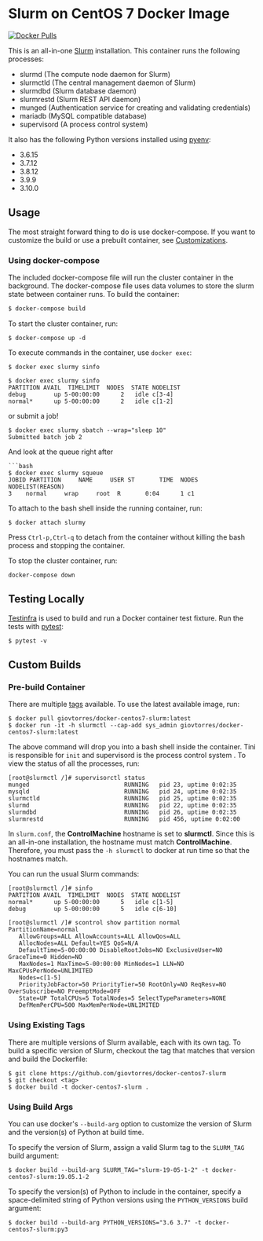 # Slurm on CentOS 7 Docker Image

[![Docker Pulls](https://img.shields.io/docker/pulls/giovtorres/docker-centos7-slurm.svg)](https://hub.docker.com/r/giovtorres/docker-centos7-slurm/)

This is an all-in-one [Slurm](https://slurm.schedmd.com/) installation.  This
container runs the following processes:

* slurmd (The compute node daemon for Slurm)
* slurmctld (The central management daemon of Slurm)
* slurmdbd (Slurm database daemon)
* slurmrestd (Slurm REST API daemon)
* munged (Authentication service for creating and validating credentials)
* mariadb (MySQL compatible database)
* supervisord (A process control system)

It also has the following Python versions installed using
[pyenv](https://github.com/pyenv/pyenv):

* 3.6.15
* 3.7.12
* 3.8.12
* 3.9.9
* 3.10.0

## Usage

The most straight forward thing to do is use docker-compose. If you want to
customize the build or use a prebuilt container, see [Customizations](#customize-build).

### Using docker-compose

The included docker-compose file will run the cluster container in the
background.  The docker-compose file uses data volumes to store the slurm state
between container runs.  To build the container:

```bash
$ docker-compose build
```

To start the cluster container, run:

```shell
$ docker-compose up -d
```

To execute commands in the container, use `docker exec`:

```shell
$ docker exec slurmy sinfo
```
```shell
$ docker exec slurmy sinfo
PARTITION AVAIL  TIMELIMIT  NODES  STATE NODELIST
debug        up 5-00:00:00      2   idle c[3-4]
normal*      up 5-00:00:00      2   idle c[1-2]
```

or submit a job!

```shell
$ docker exec slurmy sbatch --wrap="sleep 10"
Submitted batch job 2
```
And look at the queue right after
```
```bash
$ docker exec slurmy squeue
JOBID PARTITION     NAME     USER ST       TIME  NODES NODELIST(REASON)
3    normal     wrap     root  R       0:04      1 c1
```

To attach to the bash shell inside the running container, run:

```shell
$ docker attach slurmy
```

Press `Ctrl-p,Ctrl-q` to detach from the container without killing the bash
process and stopping the container.

To stop the cluster container, run:

```shell
docker-compose down
```

## Testing Locally

[Testinfra](https://testinfra.readthedocs.io/en/latest/index.html) is used to
build and run a Docker container test fixture. Run the tests with
[pytest](https://docs.pytest.org/en/latest/):

```shell
$ pytest -v
```

## Custom Builds

### Pre-build Container

There are multiple
[tags](https://hub.docker.com/r/giovtorres/docker-centos7-slurm/tags/)
available.  To use the latest available image, run:

```shell
$ docker pull giovtorres/docker-centos7-slurm:latest
$ docker run -it -h slurmctl --cap-add sys_admin giovtorres/docker-centos7-slurm:latest
```

The above command will drop you into a bash shell inside the container. Tini
is responsible for `init` and supervisord is the process control system . To
view the status of all the processes, run:

```shell
[root@slurmctl /]# supervisorctl status
munged                           RUNNING   pid 23, uptime 0:02:35
mysqld                           RUNNING   pid 24, uptime 0:02:35
slurmctld                        RUNNING   pid 25, uptime 0:02:35
slurmd                           RUNNING   pid 22, uptime 0:02:35
slurmdbd                         RUNNING   pid 26, uptime 0:02:35
slurmrestd                       RUNNING   pid 456, uptime 0:02:00
```

In `slurm.conf`, the **ControlMachine** hostname is set to **slurmctl**. Since
this is an all-in-one installation, the hostname must match **ControlMachine**.
Therefore, you must pass the `-h slurmctl` to docker at run time so that the
hostnames match.

You can run the usual Slurm commands:

```shell
[root@slurmctl /]# sinfo
PARTITION AVAIL  TIMELIMIT  NODES  STATE NODELIST
normal*      up 5-00:00:00      5   idle c[1-5]
debug        up 5-00:00:00      5   idle c[6-10]
```

```shell
[root@slurmctl /]# scontrol show partition normal
PartitionName=normal
   AllowGroups=ALL AllowAccounts=ALL AllowQos=ALL
   AllocNodes=ALL Default=YES QoS=N/A
   DefaultTime=5-00:00:00 DisableRootJobs=NO ExclusiveUser=NO GraceTime=0 Hidden=NO
   MaxNodes=1 MaxTime=5-00:00:00 MinNodes=1 LLN=NO MaxCPUsPerNode=UNLIMITED
   Nodes=c[1-5]
   PriorityJobFactor=50 PriorityTier=50 RootOnly=NO ReqResv=NO OverSubscribe=NO PreemptMode=OFF
   State=UP TotalCPUs=5 TotalNodes=5 SelectTypeParameters=NONE
   DefMemPerCPU=500 MaxMemPerNode=UNLIMITED
```

### Using Existing Tags

There are multiple versions of Slurm available, each with its own tag.  To build
a specific version of Slurm, checkout the tag that matches that version and
build the Dockerfile:

```shell
$ git clone https://github.com/giovtorres/docker-centos7-slurm
$ git checkout <tag>
$ docker build -t docker-centos7-slurm .
```

### Using Build Args

You can use docker's `--build-arg` option to customize the version of Slurm
and the version(s) of Python at build time.

To specify the version of Slurm, assign a valid Slurm tag to the `SLURM_TAG`
build argument:

```shell
$ docker build --build-arg SLURM_TAG="slurm-19-05-1-2" -t docker-centos7-slurm:19.05.1-2
```

To specify the version(s) of Python to include in the container, specify a
space-delimited string of Python versions using the `PYTHON_VERSIONS` build
argument:

```shell
$ docker build --build-arg PYTHON_VERSIONS="3.6 3.7" -t docker-centos7-slurm:py3
```

